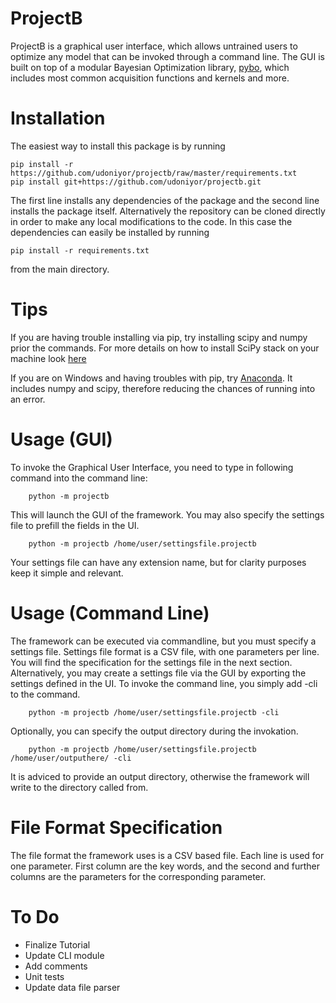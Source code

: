 # ProjectB

[logo]: https://github.com/udoniyor/projectb/raw/master/logo.png "ProjectB Logo"

ProjectB is a graphical user interface, which allows untrained users to optimize any model that can be
invoked through a command line. The GUI is built on top of a modular Bayesian Optimization library, [pybo](https://github.com/mwhoffman/pybo),
which includes most common acquisition functions and kernels and more.

Installation
============

The easiest way to install this package is by running

    pip install -r https://github.com/udoniyor/projectb/raw/master/requirements.txt
    pip install git+https://github.com/udoniyor/projectb.git

The first line installs any dependencies of the package and the second line
installs the package itself. Alternatively the repository can be cloned directly
in order to make any local modifications to the code. In this case the
dependencies can easily be installed by running

    pip install -r requirements.txt

from the main directory.

Tips
============
If you are having trouble installing via pip, try installing scipy and numpy prior the commands. For more details on how to
install SciPy stack on your machine look [here](http://www.scipy.org/install.html)

If you are on Windows and having troubles with pip, try [Anaconda](http://continuum.io/downloads). It includes numpy and scipy, therefore
reducing the chances of running into an error.

Usage (GUI)
============
To invoke the Graphical User Interface, you need to type in following command into the command line:
	
		python -m projectb

This will launch the GUI of the framework. You may also specify the settings file to prefill the fields in the UI.

		python -m projectb /home/user/settingsfile.projectb

Your settings file can have any extension name, but for clarity purposes keep it simple and relevant. 

Usage (Command Line)
============
The framework can be executed via commandline, but you must specify a settings file. Settings file format is a CSV file, with one parameters per line. You will find the specification for the settings file in the next section. Alternatively, you may create a settings file via the GUI by exporting the settings defined in the UI. To invoke the command line, you simply add -cli to the command.

		python -m projectb /home/user/settingsfile.projectb -cli

Optionally, you can specify the output directory during the invokation.

		python -m projectb /home/user/settingsfile.projectb /home/user/outputhere/ -cli

It is adviced to provide an output directory, otherwise the framework will write to the directory called from. 

File Format Specification
============
 The file format the framework uses is a CSV based file. Each line is used for one parameter. First column are the key words, and the second
 and further columns are the parameters for the corresponding parameter. 


To Do
============
 - Finalize Tutorial 
 - Update CLI module
 - Add comments
 - Unit tests
 - Update data file parser